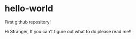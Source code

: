 # hello-world
First github repository!

Hi Stranger, 
If you can't figure out what to do please read me!!

